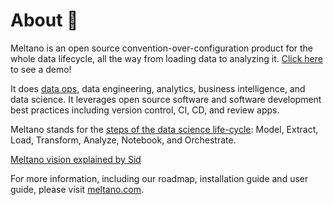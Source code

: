 # About :tada:

Meltano is an open source convention-over-configuration product for the whole data lifecycle, all the way from loading data to analyzing it. [Click here](https://youtu.be/zRexKd4avME) to see a demo!

It does [data ops](https://en.wikipedia.org/wiki/DataOps), data engineering, analytics, business intelligence, and data science. It leverages open source software and software development best practices including version control, CI, CD, and review apps.

Meltano stands for the [steps of the data science life-cycle](source-to-dashboard.md): Model, Extract, Load, Transform, Analyze, Notebook, and Orchestrate.

[Meltano vision explained by Sid](https://www.youtube.com/watch?v=oPgF4BupbJQ)

For more information, including our roadmap, installation guide and user guide, please visit [meltano.com](https://meltano.com/). 